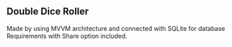 

## Double Dice Roller 

Made by using MVVM architecture and connected with SQLite for database Requirements with Share option included.







